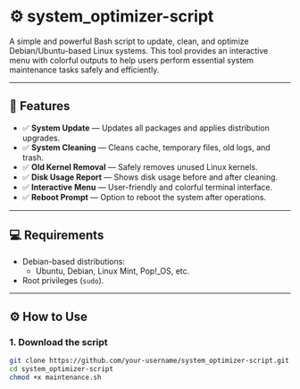 # ⚙️ system_optimizer-script

A simple and powerful Bash script to update, clean, and optimize Debian/Ubuntu-based Linux systems. This tool provides an interactive menu with colorful outputs to help users perform essential system maintenance tasks safely and efficiently.

---

## 🚀 Features

- ✅ **System Update** — Updates all packages and applies distribution upgrades.
- ✅ **System Cleaning** — Cleans cache, temporary files, old logs, and trash.
- ✅ **Old Kernel Removal** — Safely removes unused Linux kernels.
- ✅ **Disk Usage Report** — Shows disk usage before and after cleaning.
- ✅ **Interactive Menu** — User-friendly and colorful terminal interface.
- ✅ **Reboot Prompt** — Option to reboot the system after operations.

---

## 💻 Requirements

- Debian-based distributions:
  - Ubuntu, Debian, Linux Mint, Pop!_OS, etc.
- Root privileges (`sudo`).

---

## ⚙️ How to Use

### 1. Download the script

```bash
git clone https://github.com/your-username/system_optimizer-script.git
cd system_optimizer-script
chmod +x maintenance.sh
